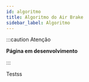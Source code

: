 ```yaml
---
id: algoritmo
title: Algoritmo do Air Brake
sidebar_label: Algoritmo
---
```


:::caution Atenção

**Página em desenvolvimento**

:::

Testss